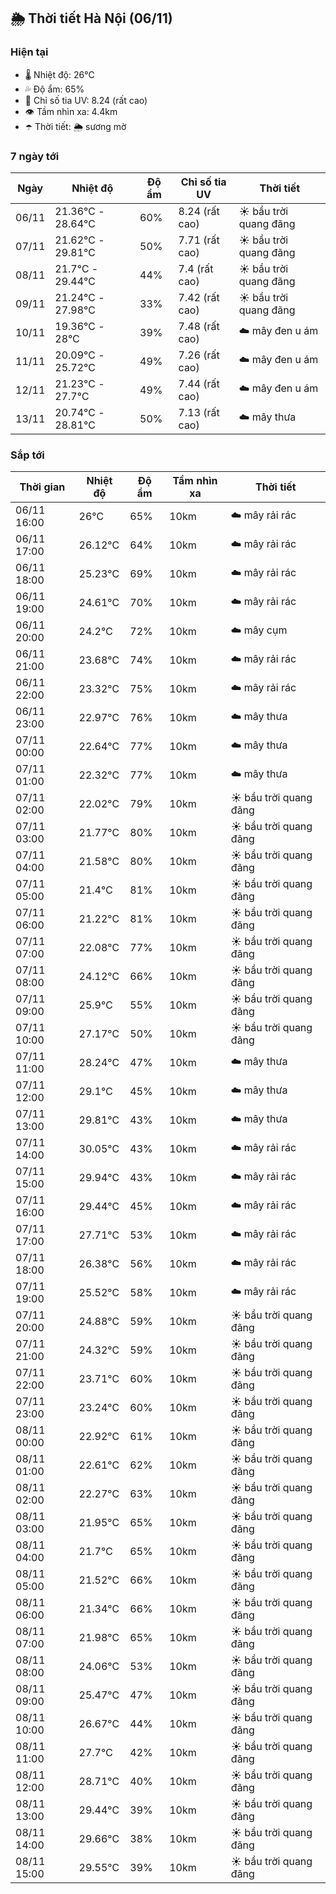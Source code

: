 ## 🌦️ Thời tiết Hà Nội (06/11)

### Hiện tại

- 🌡️ Nhiệt độ: 26℃
- 💦 Độ ẩm: 65%
- 🌟 Chỉ số tia UV: 8.24 (rất cao)
- 👁️ Tầm nhìn xa: 4.4km
- ☂️ Thời tiết: 🌦️ sương mờ

### 7 ngày tới

| Ngày | Nhiệt độ | Độ ẩm | Chỉ số tia UV | Thời tiết |
| --- | --- | --- | --- | --- |
| 06/11 | 21.36℃ - 28.64℃ | 60% | 8.24 (rất cao) | ☀️ bầu trời quang đãng |
| 07/11 | 21.62℃ - 29.81℃ | 50% | 7.71 (rất cao) | ☀️ bầu trời quang đãng |
| 08/11 | 21.7℃ - 29.44℃ | 44% | 7.4 (rất cao) | ☀️ bầu trời quang đãng |
| 09/11 | 21.24℃ - 27.98℃ | 33% | 7.42 (rất cao) | ☀️ bầu trời quang đãng |
| 10/11 | 19.36℃ - 28℃ | 39% | 7.48 (rất cao) | ☁️ mây đen u ám |
| 11/11 | 20.09℃ - 25.72℃ | 49% | 7.26 (rất cao) | ☁️ mây đen u ám |
| 12/11 | 21.23℃ - 27.7℃ | 49% | 7.44 (rất cao) | ☁️ mây đen u ám |
| 13/11 | 20.74℃ - 28.81℃ | 50% | 7.13 (rất cao) | ☁️ mây thưa |

### Sắp tới

| Thời gian | Nhiệt độ | Độ ẩm | Tầm nhìn xa | Thời tiết |
| --- | --- | --- | --- | --- |
| 06/11 16:00 | 26℃ | 65% | 10km | ☁️ mây rải rác |
| 06/11 17:00 | 26.12℃ | 64% | 10km | ☁️ mây rải rác |
| 06/11 18:00 | 25.23℃ | 69% | 10km | ☁️ mây rải rác |
| 06/11 19:00 | 24.61℃ | 70% | 10km | ☁️ mây rải rác |
| 06/11 20:00 | 24.2℃ | 72% | 10km | ☁️ mây cụm |
| 06/11 21:00 | 23.68℃ | 74% | 10km | ☁️ mây rải rác |
| 06/11 22:00 | 23.32℃ | 75% | 10km | ☁️ mây rải rác |
| 06/11 23:00 | 22.97℃ | 76% | 10km | ☁️ mây thưa |
| 07/11 00:00 | 22.64℃ | 77% | 10km | ☁️ mây thưa |
| 07/11 01:00 | 22.32℃ | 77% | 10km | ☁️ mây thưa |
| 07/11 02:00 | 22.02℃ | 79% | 10km | ☀️ bầu trời quang đãng |
| 07/11 03:00 | 21.77℃ | 80% | 10km | ☀️ bầu trời quang đãng |
| 07/11 04:00 | 21.58℃ | 80% | 10km | ☀️ bầu trời quang đãng |
| 07/11 05:00 | 21.4℃ | 81% | 10km | ☀️ bầu trời quang đãng |
| 07/11 06:00 | 21.22℃ | 81% | 10km | ☀️ bầu trời quang đãng |
| 07/11 07:00 | 22.08℃ | 77% | 10km | ☀️ bầu trời quang đãng |
| 07/11 08:00 | 24.12℃ | 66% | 10km | ☀️ bầu trời quang đãng |
| 07/11 09:00 | 25.9℃ | 55% | 10km | ☀️ bầu trời quang đãng |
| 07/11 10:00 | 27.17℃ | 50% | 10km | ☀️ bầu trời quang đãng |
| 07/11 11:00 | 28.24℃ | 47% | 10km | ☁️ mây thưa |
| 07/11 12:00 | 29.1℃ | 45% | 10km | ☁️ mây thưa |
| 07/11 13:00 | 29.81℃ | 43% | 10km | ☁️ mây thưa |
| 07/11 14:00 | 30.05℃ | 43% | 10km | ☁️ mây rải rác |
| 07/11 15:00 | 29.94℃ | 43% | 10km | ☁️ mây rải rác |
| 07/11 16:00 | 29.44℃ | 45% | 10km | ☁️ mây rải rác |
| 07/11 17:00 | 27.71℃ | 53% | 10km | ☁️ mây rải rác |
| 07/11 18:00 | 26.38℃ | 56% | 10km | ☁️ mây rải rác |
| 07/11 19:00 | 25.52℃ | 58% | 10km | ☁️ mây rải rác |
| 07/11 20:00 | 24.88℃ | 59% | 10km | ☀️ bầu trời quang đãng |
| 07/11 21:00 | 24.32℃ | 59% | 10km | ☀️ bầu trời quang đãng |
| 07/11 22:00 | 23.71℃ | 60% | 10km | ☀️ bầu trời quang đãng |
| 07/11 23:00 | 23.24℃ | 60% | 10km | ☀️ bầu trời quang đãng |
| 08/11 00:00 | 22.92℃ | 61% | 10km | ☀️ bầu trời quang đãng |
| 08/11 01:00 | 22.61℃ | 62% | 10km | ☀️ bầu trời quang đãng |
| 08/11 02:00 | 22.27℃ | 63% | 10km | ☀️ bầu trời quang đãng |
| 08/11 03:00 | 21.95℃ | 65% | 10km | ☀️ bầu trời quang đãng |
| 08/11 04:00 | 21.7℃ | 65% | 10km | ☀️ bầu trời quang đãng |
| 08/11 05:00 | 21.52℃ | 66% | 10km | ☀️ bầu trời quang đãng |
| 08/11 06:00 | 21.34℃ | 66% | 10km | ☀️ bầu trời quang đãng |
| 08/11 07:00 | 21.98℃ | 65% | 10km | ☀️ bầu trời quang đãng |
| 08/11 08:00 | 24.06℃ | 53% | 10km | ☀️ bầu trời quang đãng |
| 08/11 09:00 | 25.47℃ | 47% | 10km | ☀️ bầu trời quang đãng |
| 08/11 10:00 | 26.67℃ | 44% | 10km | ☀️ bầu trời quang đãng |
| 08/11 11:00 | 27.7℃ | 42% | 10km | ☀️ bầu trời quang đãng |
| 08/11 12:00 | 28.71℃ | 40% | 10km | ☀️ bầu trời quang đãng |
| 08/11 13:00 | 29.44℃ | 39% | 10km | ☀️ bầu trời quang đãng |
| 08/11 14:00 | 29.66℃ | 38% | 10km | ☀️ bầu trời quang đãng |
| 08/11 15:00 | 29.55℃ | 39% | 10km | ☀️ bầu trời quang đãng |
